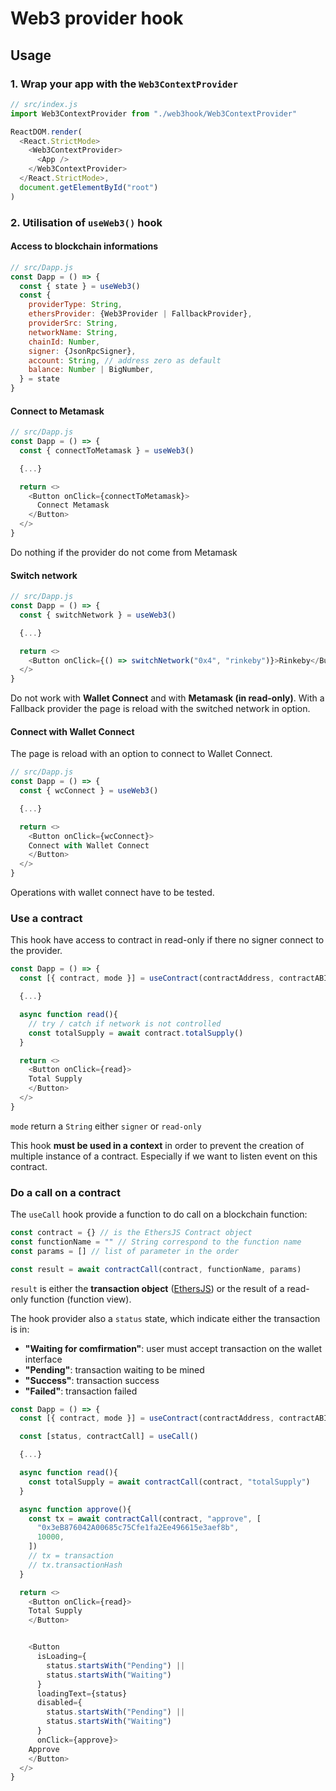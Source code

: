 # Web3 provider hook

## Usage

### 1. Wrap your app with the `Web3ContextProvider`

```js
// src/index.js
import Web3ContextProvider from "./web3hook/Web3ContextProvider"

ReactDOM.render(
  <React.StrictMode>
    <Web3ContextProvider>
      <App />
    </Web3ContextProvider>
  </React.StrictMode>,
  document.getElementById("root")
)
```

### 2. Utilisation of `useWeb3()` hook

#### Access to blockchain informations

```js
// src/Dapp.js
const Dapp = () => {
  const { state } = useWeb3()
  const {
    providerType: String,
    ethersProvider: {Web3Provider | FallbackProvider},
    providerSrc: String,
    networkName: String,
    chainId: Number,
    signer: {JsonRpcSigner},
    account: String, // address zero as default
    balance: Number | BigNumber,
  } = state
}
```

#### Connect to Metamask

```js
// src/Dapp.js
const Dapp = () => {
  const { connectToMetamask } = useWeb3()

  {...}

  return <>
    <Button onClick={connectToMetamask}>
      Connect Metamask
    </Button>
  </>
}
```

Do nothing if the provider do not come from Metamask

#### Switch network

```js
// src/Dapp.js
const Dapp = () => {
  const { switchNetwork } = useWeb3()

  {...}

  return <>
    <Button onClick={() => switchNetwork("0x4", "rinkeby")}>Rinkeby</Button>
  </>
}
```

Do not work with **Wallet Connect** and with **Metamask (in read-only)**. With a Fallback provider the page is reload with the switched network in option.

#### Connect with Wallet Connect

The page is reload with an option to connect to Wallet Connect.

```js
// src/Dapp.js
const Dapp = () => {
  const { wcConnect } = useWeb3()

  {...}

  return <>
    <Button onClick={wcConnect}>
    Connect with Wallet Connect
    </Button>
  </>
}
```

Operations with wallet connect have to be tested.

### Use a contract

This hook have access to contract in read-only if there no signer connect to the provider.

```js
const Dapp = () => {
  const [{ contract, mode }] = useContract(contractAddress, contractABI)

  {...}

  async function read(){
    // try / catch if network is not controlled
    const totalSupply = await contract.totalSupply()
  }

  return <>
    <Button onClick={read}>
    Total Supply
    </Button>
  </>
}
```

`mode` return a `String` either `signer` or `read-only`

This hook **must be used in a context** in order to prevent the creation of multiple instance of a contract. Especially if we want to listen event on this contract.

### Do a call on a contract

The `useCall` hook provide a function to do call on a blockchain function:

```js
const contract = {} // is the EthersJS Contract object
const functionName = "" // String correspond to the function name
const params = [] // list of parameter in the order

const result = await contractCall(contract, functionName, params)
```

`result` is either the **transaction object** ([EthersJS](https://docs.ethers.io/v5/api/utils/transactions/#Transaction)) or the result of a read-only function (function view).

The hook provider also a `status` state, which indicate either the transaction is in:

- **"Waiting for comfirmation"**: user must accept transaction on the wallet interface
- **"Pending"**: transaction waiting to be mined
- **"Success"**: transaction success
- **"Failed"**: transaction failed

```js
const Dapp = () => {
  const [{ contract, mode }] = useContract(contractAddress, contractABI)

  const [status, contractCall] = useCall()

  {...}

  async function read(){
    const totalSupply = await contractCall(contract, "totalSupply")
  }

  async function approve(){
    const tx = await contractCall(contract, "approve", [
      "0x3eB876042A00685c75Cfe1fa2Ee496615e3aef8b",
      10000,
    ])
    // tx = transaction
    // tx.transactionHash
  }

  return <>
    <Button onClick={read}>
    Total Supply
    </Button>


    <Button
      isLoading={
        status.startsWith("Pending") ||
        status.startsWith("Waiting")
      }
      loadingText={status}
      disabled={
        status.startsWith("Pending") ||
        status.startsWith("Waiting")
      }
      onClick={approve}>
    Approve
    </Button>
  </>
}
```
